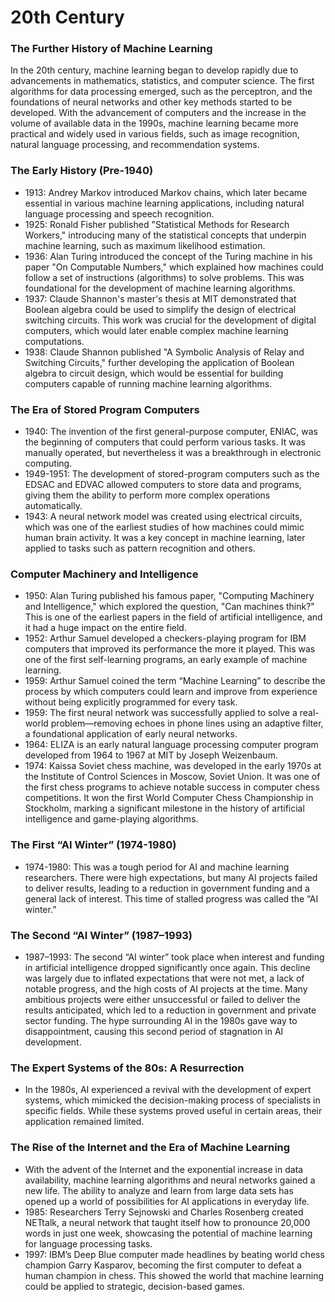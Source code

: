 # 20th Century

### The Further History of Machine Learning

In the 20th century, machine learning began to develop rapidly due to advancements in mathematics, statistics, and computer science. The first algorithms for data processing emerged, such as the perceptron, and the foundations of neural networks and other key methods started to be developed. With the advancement of computers and the increase in the volume of available data in the 1990s, machine learning became more practical and widely used in various fields, such as image recognition, natural language processing, and recommendation systems.

### The Early History (Pre-1940)

* 1913: Andrey Markov introduced Markov chains, which later became essential in various machine learning applications, including natural language processing and speech recognition.
* 1925: Ronald Fisher published "Statistical Methods for Research Workers," introducing many of the statistical concepts that underpin machine learning, such as maximum likelihood estimation.
* 1936: Alan Turing introduced the concept of the Turing machine in his paper "On Computable Numbers," which explained how machines could follow a set of instructions (algorithms) to solve problems. This was foundational for the development of machine learning algorithms.
* 1937: Claude Shannon's master's thesis at MIT demonstrated that Boolean algebra could be used to simplify the design of electrical switching circuits. This work was crucial for the development of digital computers, which would later enable complex machine learning computations.
* 1938: Claude Shannon published "A Symbolic Analysis of Relay and Switching Circuits," further developing the application of Boolean algebra to circuit design, which would be essential for building computers capable of running machine learning algorithms.

### The Era of Stored Program Computers

* 1940: The invention of the first general-purpose computer, ENIAC, was the beginning of computers that could perform various tasks. It was manually operated, but nevertheless it was a breakthrough in electronic computing.
* 1949-1951: The development of stored-program computers such as the EDSAC and EDVAC allowed computers to store data and programs, giving them the ability to perform more complex operations automatically.
* 1943: A neural network model was created using electrical circuits, which was one of the earliest studies of how machines could mimic human brain activity. It was a key concept in machine learning, later applied to tasks such as pattern recognition and others.

### Computer Machinery and Intelligence

* 1950: Alan Turing published his famous paper, "Computing Machinery and Intelligence," which explored the question, "Can machines think?" This is one of the earliest papers in the field of artificial intelligence, and it had a huge impact on the entire field.
* 1952: Arthur Samuel developed a checkers-playing program for IBM computers that improved its performance the more it played. This was one of the first self-learning programs, an early example of machine learning.
* 1959: Arthur Samuel coined the term “Machine Learning” to describe the process by which computers could learn and improve from experience without being explicitly programmed for every task.
* 1959: The first neural network was successfully applied to solve a real-world problem—removing echoes in phone lines using an adaptive filter, a foundational application of early neural networks.
* 1964: ELIZA is an early natural language processing computer program developed from 1964 to 1967 at MIT by Joseph Weizenbaum.
* 1974: Kaissa Soviet chess machine, was developed in the early 1970s at the Institute of Control Sciences in Moscow, Soviet Union. It was one of the first chess programs to achieve notable success in computer chess competitions. It won the first World Computer Chess Championship in Stockholm, marking a significant milestone in the history of artificial intelligence and game-playing algorithms.

### The First “AI Winter” (1974-1980)

* 1974-1980: This was a tough period for AI and machine learning researchers. There were high expectations, but many AI projects failed to deliver results, leading to a reduction in government funding and a general lack of interest. This time of stalled progress was called the “AI winter.”

### The Second “AI Winter” (1987–1993)

* 1987–1993: The second “AI winter” took place when interest and funding in artificial intelligence dropped significantly once again. This decline was largely due to inflated expectations that were not met, a lack of notable progress, and the high costs of AI projects at the time. Many ambitious projects were either unsuccessful or failed to deliver the results anticipated, which led to a reduction in government and private sector funding. The hype surrounding AI in the 1980s gave way to disappointment, causing this second period of stagnation in AI development.

### The Expert Systems of the 80s: A Resurrection

* In the 1980s, AI experienced a revival with the development of expert systems, which mimicked the decision-making process of specialists in specific fields. While these systems proved useful in certain areas, their application remained limited.

### The Rise of the Internet and the Era of Machine Learning

* With the advent of the Internet and the exponential increase in data availability, machine learning algorithms and neural networks gained a new life. The ability to analyze and learn from large data sets has opened up a world of possibilities for AI applications in everyday life.
* 1985: Researchers Terry Sejnowski and Charles Rosenberg created NETtalk, a neural network that taught itself how to pronounce 20,000 words in just one week, showcasing the potential of machine learning for language processing tasks.
* 1997: IBM’s Deep Blue computer made headlines by beating world chess champion Garry Kasparov, becoming the first computer to defeat a human champion in chess. This showed the world that machine learning could be applied to strategic, decision-based games.
